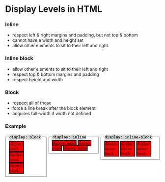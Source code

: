 # Display Levels in HTML

### Inline
- respect left & right margins and padding, but not top & bottom
- cannot have a width and height set
- allow other elements to sit to their left and right.

### Inline block
- allow other elements to sit to their left and right
- respect top & bottom margins and padding
- respect height and width

### Block
- respect all of those
- force a line break after the block element
- acquires full-width if width not defined

### Example

![](../../img/css/displayLevel.PNG)
